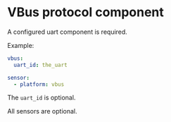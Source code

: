 # VBus protocol component

A configured uart component is required.

Example:
```yaml
vbus:
  uart_id: the_uart

sensor:
  - platform: vbus
```

The `uart_id` is optional.

All sensors are optional.
```
